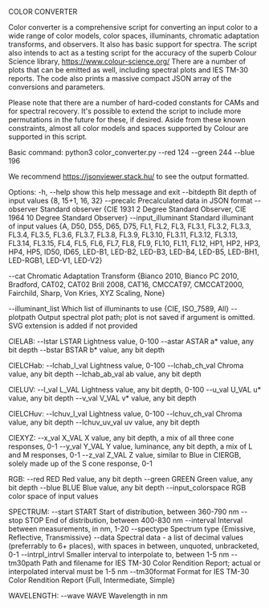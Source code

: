 COLOR CONVERTER

Color converter is a comprehensive script for converting an input color to a wide range of color models, color spaces, illuminants, chromatic adaptation transforms, and observers.  It also has basic support for spectra.  The script also intends to act as a testing script for the accuracy of the superb Colour Science library, https://www.colour-science.org/   There are a number of plots that can be emitted as well, including spectral plots and IES TM-30 reports.  The code also prints a massive compact JSON array of the conversions and parameters.

Please note that there are a number of hard-coded constants for CAMs and for spectral recovery.  It's possible to extend the script to include more permutations in the future for these, if desired. Aside from these known constraints, almost all color models and spaces supported by Colour are supported in this script.

Basic command:
python3 color_converter.py --red 124 --green 244 --blue 196

We recommend https://jsonviewer.stack.hu/ to see the output formatted.

Options:
  -h, --help            show this help message and exit
  --bitdepth            Bit depth of input values {8, 15+1, 16, 32}
  --precalc             Precalculated data in JSON format
  --observer            Standard observer {CIE 1931 2 Degree Standard Observer, CIE 1964 10 Degree Standard Observer}
  --input_illuminant    Standard illuminant of input values
                        {A, D50, D55, D65, D75, FL1, FL2, FL3, FL3.1, FL3.2, FL3.3, FL3.4, FL3.5, FL3.6, FL3.7, FL3.8,
                        FL3.9, FL3.10, FL3.11, FL3.12, FL3.13, FL3.14, FL3.15, FL4, FL5, FL6, FL7, FL8, FL9, FL10, FL11,
                        FL12, HP1, HP2, HP3, HP4, HP5, ID50, ID65, LED-B1, LED-B2, LED-B3, LED-B4, LED-B5, LED-BH1,
                        LED-RGB1, LED-V1, LED-V2}

  --cat                 Chromatic Adaptation Transform
                        {Bianco 2010, Bianco PC 2010, Bradford, CAT02, CAT02 Brill 2008, CAT16, CMCCAT97, CMCCAT2000,
                        Fairchild, Sharp, Von Kries, XYZ Scaling, None}
                        
  --illuminant_list    Which list of illuminants to use {CIE, ISO_7589, All}
  --plotpath           Output spectral plot path; plot is not saved if argument is omitted. SVG extension is added if not provided

CIELAB:
  --lstar LSTAR         Lightness value, 0-100
  --astar ASTAR         a* value, any bit depth
  --bstar BSTAR         b* value, any bit depth

CIELCHab:
  --lchab_l_val         Lightness value, 0-100
  --lchab_ch_val        Chroma value, any bit depth
  --lchab_ab_val        ab value, any bit depth

CIELUV:
  --l_val L_VAL         Lightness value, any bit depth, 0-100
  --u_val U_VAL         u* value, any bit depth
  --v_val V_VAL         v* value, any bit depth

CIELCHuv:
  --lchuv_l_val         Lightness value, 0-100
  --lchuv_ch_val        Chroma value, any bit depth
  --lchuv_uv_val        uv value, any bit depth

CIEXYZ:
  --x_val X_VAL         X value, any bit depth, a mix of all three cone responses, 0-1
  --y_val Y_VAL         Y value, luminance, any bit depth, a mix of L and M responses, 0-1
  --z_val Z_VAL         Z value, similar to Blue in CIERGB, solely made up of the S cone response, 0-1

RGB:
  --red RED             Red value, any bit depth
  --green GREEN         Green value, any bit depth
  --blue BLUE           Blue value, any bit depth
  --input_colorspace    RGB color space of input values

SPECTRUM:
  --start START         Start of distribution, between 360-790 nm
  --stop STOP           End of distribution, between 400-830 nm
  --interval            Interval between measurements, in nm, 1-20
  --spectype            Spectrum type {Emissive, Reflective, Transmissive}
  --data                Spectral data - a list of decimal values (preferrably to 6+ places), with spaces in between, unquoted, unbracketed, 0-1
  --intrpl_intrvl       Smaller interval to interpolate to, between 1-5 nm
  --tm30path            Path and filename for IES TM-30 Color Rendition Report; actual or interpolated interval must be 1-5 nm
  --tm30format          Format for IES TM-30 Color Rendition Report {Full, Intermediate, Simple}
                        

WAVELENGTH:
  --wave WAVE           Wavelength in nm

